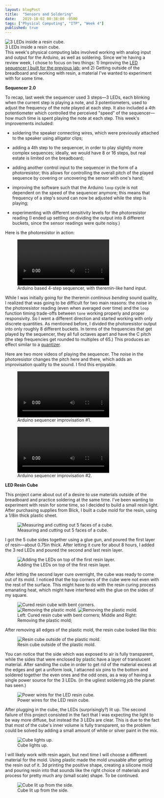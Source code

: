```yaml
---
layout: blogPost
title:  "Sensors and Soldering"
date:   2019-10-02 00:38:00 -0500
tags: ["Physical Computing", "ITP", "Week 4"]
published: true
---
```


<figure style="margin: 0;">
  <img class="img-row-2" src="/assets/images/blog/2019-10-02-sensors-and-soldering/7.jpg" alt="3 LEDs inside a resin cube."/>
  <figcaption>
    3 LEDs inside a resin cube.
  </figcaption>
</figure>
This week's physical computing labs involved working with analog input and output for the Arduino, as well as soldering. Since we're having a review week, I chose to focus on two things: 1) Improving the <a class="underlined" href="/2019/09/25/technology-observation.html">LED sequencer I built for the previous lab;</a> and 2) Getting outside of the breadboard and working with resin, a material I've wanted to experiment with for some time.

<br/>

**Sequencer 2.0**

To recap, last week the sequencer used 3 steps—3 LEDs, each blinking when the current step is playing a note, and 3 potentiometers, used to adjust the frequency of the note played at each step. It also included a 4th potentiometer which controlled the perceived "speed" of the sequencer—how much time is spent playing the note at each step. This week's improvements included: 

* soldering the speaker connecting wires, which were previously attached to the speaker using alligator clips;

* adding a 4th step to the sequencer, in order to play slightly more complex sequences; ideally, we would have 8 or 16 steps, but real estate is limited on the breadboard;

* adding another control input to the sequencer in the form of a photoresistor; this allows for controlling the overall pitch of the played sequence by covering or uncovering the sensor with one's hand; 

* improving the software such that the Arduino `loop` cycle is not dependent on the speed of the sequencer anymore; this means that frequency of a step's sound can now be adjusted while the step is playing;

* experimenting with different sensitivity levels for the photoresistor reading (I ended up settling on dividing the output into 8 different buckets, since the sensor readings were quite noisy.)


Here is the photoresistor in action:

<figure>
  <video src="/assets/images/blog/2019-10-02-sensors-and-soldering/12.mp4" preload controls loop alt="Arduino based 4-step sequencer, with theremin-like hand input."></video>
  <figcaption>
    Arduino based 4-step sequencer, with theremin-like hand input.
  </figcaption>
</figure>


While I was initially going for the theremin *continous bending* sound quality, I realized that was going to be difficult for two main reasons: the noise in the photoresistor reading (even when averaged over time) and the `loop` function timing trade-offs between `tone` working properly and proper responsivity. So I went a different direction and started working with only discrete quantities. As mentioned before, I divided the photoresistor output into only roughly 8 different buckets. In terms of the frequencies that get played by the sequencer, they all full octaves apart and have the C pitch (the step frequencies get rounded to multiples of 65.) This produces an effect similar to a <a href="https://www.google.com/search?client=firefox-b-1-d&q=quantizer" target="__blank" class="underlined">quantizer</a>.

Here are two more videos of playing the sequencer. The noise in the photoresistor changes the pitch here and there, which adds an improvisation quality to the sound. I find this enjoyable.

<figure>
  <video src="/assets/images/blog/2019-10-02-sensors-and-soldering/10.mp4" preload controls loop alt="Arduino sequencer improvisation #1."></video>
  <figcaption>
    Arduino sequencer improvisation #1.
  </figcaption>
</figure>


<figure>
  <video src="/assets/images/blog/2019-10-02-sensors-and-soldering/11.mp4" preload controls loop alt="Arduino sequencer improvisation #2."></video>
  <figcaption>
    Arduino sequencer improvisation #2.
  </figcaption>
</figure>



**LED Resin Cube**

This project came about out of a desire to use materials outside of the breadboard and practice soldering at the same time. I've been wanting to experiment with resin for some time, so I decided to build a small resin light. After purchasing supplies from Blick, I built a cube mold for the resin, using a 1/8in thick plastic sheet.

<figure>
  <img class="img-row-2" src="/assets/images/blog/2019-10-02-sensors-and-soldering/1.jpg" alt="Measuring and cutting out 5 faces of a cube."/>
  <figcaption>
    Measuring and cutting out 5 faces of a cube.
  </figcaption>
</figure>

I got the 5 cube sides together using a glue gun, and poured the first layer of resin—about 0.75in thick. After letting it cure for about 8 hours, I added the 3 red LEDs and poured the second and last resin layer. 

<figure>
  <img class="img-row-2" src="/assets/images/blog/2019-10-02-sensors-and-soldering/2.jpg" alt="Adding the LEDs on top of the first resin layer."/>
  <figcaption>
    Adding the LEDs on top of the first resin layer.
  </figcaption>
</figure>

After letting the second layer cure overnight, the cube was ready to come out of its mold. I noticed that the top corners of the cube were not even with the rest of the surface. This might have to do with the resin curing process emanating heat, which might have interfered with the glue on the sides of my square.

<figure>
  <img class="img-row-3" src="/assets/images/blog/2019-10-02-sensors-and-soldering/3.jpg" alt="Cured resin cube with bent corners."/>
  <img class="img-row-3" src="/assets/images/blog/2019-10-02-sensors-and-soldering/4.jpg" alt="Removing the plastic mold."/>
  <img class="img-row-3" src="/assets/images/blog/2019-10-02-sensors-and-soldering/5.jpg" alt="Removing the plastic mold."/>
  <figcaption>
    Left: Cured resin cube with bent corners;
    Middle and Right: Removing the plastic mold;
  </figcaption>
</figure>

After removing all edges of the plastic mold, the resin cube looked like this: 

<figure>
  <img class="img-row-2" src="/assets/images/blog/2019-10-02-sensors-and-soldering/6.jpg" alt="Resin cube outside of the plastic mold."/>  
  <figcaption>
    Resin cube outside of the plastic mold.
  </figcaption>
</figure>

You can notice that the side which was exposed to air is fully transparent, while the sides that were enclosed by plastic have a layer of translucent material. After sanding the cube in order to get rid of the material excess at the edges and get a uniform look, I attacned six pins to the bottom and soldered together the even ones and the odd ones, as a way of having a single power source for the 3 LEDs. (in the ugliest soldering job the planet has seen.) 

<figure>
  <img class="" src="/assets/images/blog/2019-10-02-sensors-and-soldering/8.jpg" alt="Power wires for the LED resin cube."/>  
  <figcaption>
    Power wires for the LED resin cube.
  </figcaption>
</figure>

After plugging in the cube, the LEDs (surprisingly?) lit up. The second failure of this project consisted in the fact that I was expecting the light to be way more diffuse, but instead the 3 LEDs are clear. This is due to the fact that most of the cube's inner volume is fully transparent, so the problem could be solved by adding a small amount of white or silver paint in the mix.

<figure>
  <img class="" src="/assets/images/blog/2019-10-02-sensors-and-soldering/7.jpg" alt="Cube lights up."/>  
  <figcaption>
    Cube lights up.
  </figcaption>
</figure>

I will likely work with resin again, but next time I will choose a different material for the mold. Using plastic made the mold unusable after getting the resin out of it. 3d printing the positive shape, creating a silicone mold and pouring resin into that sounds like the right choice of materials and process for pretty much any (small scale) shape. To be continued.

<figure>
  <img class="" src="/assets/images/blog/2019-10-02-sensors-and-soldering/9.jpg" alt="Cube lit up from the side."/>  
  <figcaption>
    Cube lit up from the side.
  </figcaption>
</figure>